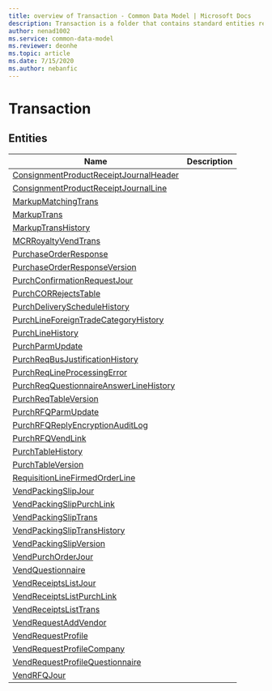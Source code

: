 ```yaml
---
title: overview of Transaction - Common Data Model | Microsoft Docs
description: Transaction is a folder that contains standard entities related to the Common Data Model.
author: nenad1002
ms.service: common-data-model
ms.reviewer: deonhe
ms.topic: article
ms.date: 7/15/2020
ms.author: nebanfic
---
```


# Transaction


## Entities

|Name|Description|
|---|---|
|[ConsignmentProductReceiptJournalHeader](ConsignmentProductReceiptJournalHeader.md)||
|[ConsignmentProductReceiptJournalLine](ConsignmentProductReceiptJournalLine.md)||
|[MarkupMatchingTrans](MarkupMatchingTrans.md)||
|[MarkupTrans](MarkupTrans.md)||
|[MarkupTransHistory](MarkupTransHistory.md)||
|[MCRRoyaltyVendTrans](MCRRoyaltyVendTrans.md)||
|[PurchaseOrderResponse](PurchaseOrderResponse.md)||
|[PurchaseOrderResponseVersion](PurchaseOrderResponseVersion.md)||
|[PurchConfirmationRequestJour](PurchConfirmationRequestJour.md)||
|[PurchCORRejectsTable](PurchCORRejectsTable.md)||
|[PurchDeliveryScheduleHistory](PurchDeliveryScheduleHistory.md)||
|[PurchLineForeignTradeCategoryHistory](PurchLineForeignTradeCategoryHistory.md)||
|[PurchLineHistory](PurchLineHistory.md)||
|[PurchParmUpdate](PurchParmUpdate.md)||
|[PurchReqBusJustificationHistory](PurchReqBusJustificationHistory.md)||
|[PurchReqLineProcessingError](PurchReqLineProcessingError.md)||
|[PurchReqQuestionnaireAnswerLineHistory](PurchReqQuestionnaireAnswerLineHistory.md)||
|[PurchReqTableVersion](PurchReqTableVersion.md)||
|[PurchRFQParmUpdate](PurchRFQParmUpdate.md)||
|[PurchRFQReplyEncryptionAuditLog](PurchRFQReplyEncryptionAuditLog.md)||
|[PurchRFQVendLink](PurchRFQVendLink.md)||
|[PurchTableHistory](PurchTableHistory.md)||
|[PurchTableVersion](PurchTableVersion.md)||
|[RequisitionLineFirmedOrderLine](RequisitionLineFirmedOrderLine.md)||
|[VendPackingSlipJour](VendPackingSlipJour.md)||
|[VendPackingSlipPurchLink](VendPackingSlipPurchLink.md)||
|[VendPackingSlipTrans](VendPackingSlipTrans.md)||
|[VendPackingSlipTransHistory](VendPackingSlipTransHistory.md)||
|[VendPackingSlipVersion](VendPackingSlipVersion.md)||
|[VendPurchOrderJour](VendPurchOrderJour.md)||
|[VendQuestionnaire](VendQuestionnaire.md)||
|[VendReceiptsListJour](VendReceiptsListJour.md)||
|[VendReceiptsListPurchLink](VendReceiptsListPurchLink.md)||
|[VendReceiptsListTrans](VendReceiptsListTrans.md)||
|[VendRequestAddVendor](VendRequestAddVendor.md)||
|[VendRequestProfile](VendRequestProfile.md)||
|[VendRequestProfileCompany](VendRequestProfileCompany.md)||
|[VendRequestProfileQuestionnaire](VendRequestProfileQuestionnaire.md)||
|[VendRFQJour](VendRFQJour.md)||
